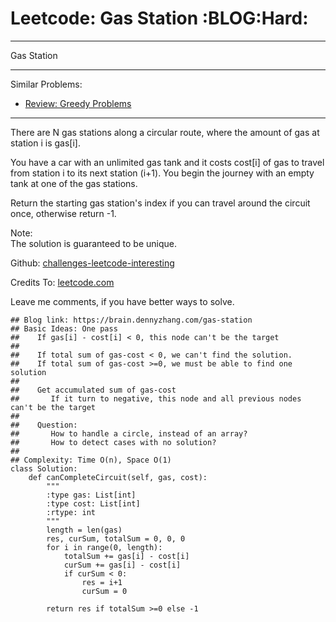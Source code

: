 # Leetcode: Gas Station     :BLOG:Hard:


---

Gas Station  

---

Similar Problems:  
-   [Review: Greedy Problems](https://brain.dennyzhang.com/review-greedy)

---

There are N gas stations along a circular route, where the amount of gas at station i is gas[i].  

You have a car with an unlimited gas tank and it costs cost[i] of gas to travel from station i to its next station (i+1). You begin the journey with an empty tank at one of the gas stations.  

Return the starting gas station's index if you can travel around the circuit once, otherwise return -1.  

Note:  
The solution is guaranteed to be unique.  

Github: [challenges-leetcode-interesting](https://github.com/DennyZhang/challenges-leetcode-interesting/tree/master/gas-station)  

Credits To: [leetcode.com](https://leetcode.com/problems/gas-station/description/)  

Leave me comments, if you have better ways to solve.  

    ## Blog link: https://brain.dennyzhang.com/gas-station
    ## Basic Ideas: One pass
    ##    If gas[i] - cost[i] < 0, this node can't be the target
    ##
    ##    If total sum of gas-cost < 0, we can't find the solution.
    ##    If total sum of gas-cost >=0, we must be able to find one solution
    ##
    ##    Get accumulated sum of gas-cost
    ##       If it turn to negative, this node and all previous nodes can't be the target
    ##
    ##    Question: 
    ##       How to handle a circle, instead of an array?
    ##       How to detect cases with no solution?
    ##
    ## Complexity: Time O(n), Space O(1)
    class Solution:
        def canCompleteCircuit(self, gas, cost):
            """
            :type gas: List[int]
            :type cost: List[int]
            :rtype: int
            """
            length = len(gas)
            res, curSum, totalSum = 0, 0, 0
            for i in range(0, length):
                totalSum += gas[i] - cost[i]
                curSum += gas[i] - cost[i]
                if curSum < 0:
                    res = i+1
                    curSum = 0
    
            return res if totalSum >=0 else -1